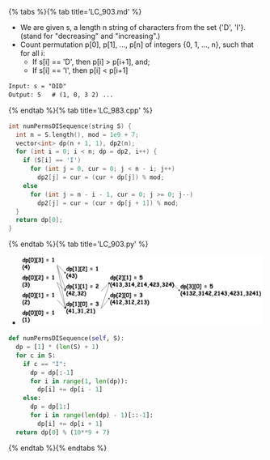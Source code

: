 {% tabs %}{% tab title='LC_903.md' %}

* We are given s, a length n string of characters from the set {'D', 'I'}. (stand for "decreasing" and "increasing".)
* Count permutation p[0], p[1], ..., p[n] of integers {0, 1, ..., n}, such that for all i:
  * If s[i] == 'D', then p[i] > p[i+1], and;
  * If s[i] == 'I', then p[i] < p[i+1]

```txt
Input: s = "DID"
Output: 5   # (1, 0, 3 2) ...
```

{% endtab %}{% tab title='LC_983.cpp' %}

```cpp
int numPermsDISequence(string S) {
  int n = S.length(), mod = 1e9 + 7;
  vector<int> dp(n + 1, 1), dp2(n);
  for (int i = 0; i < n; dp = dp2, i++) {
    if (S[i] == 'I')
      for (int j = 0, cur = 0; j < n - i; j++)
        dp2[j] = cur = (cur + dp[j]) % mod;
    else
      for (int j = n - i - 1, cur = 0; j >= 0; j--)
        dp2[j] = cur = (cur + dp[j + 1]) % mod;
  }
  return dp[0];
}
```

{% endtab %}{% tab title='LC_903.py' %}

* ![LC_903](images/20210727_010921.png)

```py
def numPermsDISequence(self, S):
  dp = [1] * (len(S) + 1)
  for c in S:
    if c == "I":
      dp = dp[:-1]
      for i in range(1, len(dp)):
        dp[i] += dp[i - 1]
    else:
      dp = dp[1:]
      for i in range(len(dp) - 1)[::-1]:
        dp[i] += dp[i + 1]
  return dp[0] % (10**9 + 7)
```

{% endtab %}{% endtabs %}
